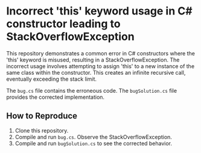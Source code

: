 # Incorrect 'this' keyword usage in C# constructor leading to StackOverflowException
This repository demonstrates a common error in C# constructors where the 'this' keyword is misused, resulting in a StackOverflowException.  The incorrect usage involves attempting to assign 'this' to a new instance of the same class within the constructor.  This creates an infinite recursive call, eventually exceeding the stack limit.

The `bug.cs` file contains the erroneous code. The `bugSolution.cs` file provides the corrected implementation.

## How to Reproduce
1. Clone this repository.
2. Compile and run `bug.cs`.  Observe the StackOverflowException.
3. Compile and run `bugSolution.cs` to see the corrected behavior.